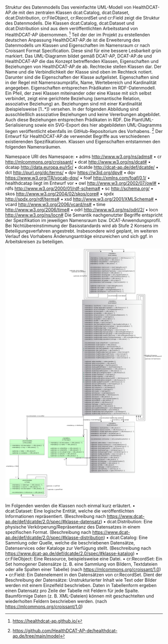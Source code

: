 Struktur des Datenmodells
Das vereinfachte UML-Modell von HealthDCAT-AP.de mit den zentralen Klassen dcat:Catalog, dcat:Dataset, dcat:Distribution, cr:FileObject, cr:RecordSet und cr:Field zeigt die Struktur des Datenmodells. Die Klassen dcat:Catalog, dcat:Dataset und dcat:Distribution sind aus dem veröffentlichten Arbeitsstand von HealthDCAT-AP übernommen. [^55] Teil der der im Projekt zu erstellenden deutschen Anpassung HealthDCAT-AP.de ist die Erweiterung des Datenmodells um Klassen und Eigenschaften im Namensraum cr nach Croissant Format Specification. Diese sind für eine bessere Lesbarkeit grün markiert.
Das UML-Diagramm bildet gemäß DCAT-AP, DCAT-AP.de und HealthDCAT-AP die das Konzept betreffenden Klassen, Eigenschaften und Beziehungen von HealthDCAT-AP.de ab. Rechtecke stellen Klassen dar. Der Name und die Verbindlichkeit der Klasse sind oben im Rechteck notiert. Darunter sind die Eigenschaften der Klasse aufgelistet. Eigenschaften sind in der Regel mit Namensraumpräfix, Name, Wertebereich und Kardinalität angegeben. Eigenschaften entsprechen Prädikaten im RDF-Datenmodell. Ein Pfeil, der zwei Klassen miteinander oder eine Klasse mit sich selbst verbindet, zeigt eine gerichtete Beziehung (semantische Relation, assoziative Beziehung) an. Beziehungen sind mit einer Kardinalität (beispielsweise [1..*]) versehen. In der folgenden Abbildung sind ausschließlich assoziative Beziehungen und keine Vererbungen abgebildet. Auch diese Beziehungen entsprechen Prädikaten in RDF.
Die PlantUML-Serialisierung sowie ein SVG-Export des hier abgebildeten UML-Diagramms liegen veröffentlicht ebenfalls im GitHub-Repositorium des Vorhabens. [^56]
Der Entwurf für HealthDCAT-AP.de verwendet Begriffe aus verschiedenen existierenden Spezifikationen. Klassen und Eigenschaften entstammen den folgenden Namensräumen.

Namespace URI des Namespace:
•	adms http://www.w3.org/ns/adms#
•	cr http://mlcommons.org/croissant/
•	dcat http://www.w3.org/ns/dcat#
•	dcatap http://data.europa.eu/r5r/
•	dcatde http://dcat-ap.de/def/dcatde/
•	dct http://purl.org/dc/terms/
•	dpv https://w3id.org/dpv#
•	dqv https://www.w3.org/TR/vocab-dqv/
•	foaf http://xmlns.com/foaf/0.1/
•	healthdcatap liegt im Entwurf vor
•	owl http://www.w3.org/2002/07/owl#
•	rdfs http://www.w3.org/2000/01/rdf-schema#
•	sc http://schema.org/
•	skos http://www.w3.org/2004/02/skos/core#
•	spdx http://spdx.org/rdf/terms#
•	xsd http://www.w3.org/2001/XMLSchema#
•	vcard http://www.w3.org/2006/vcard/ns#
•	time http://www.w3.org/2006/time#
•	odrl http://www.w3.org/ns/odrl/2/
•	locn http://www.w3.org/ns/locn#
Die Semantik nachgenutzter Begriffe entspricht der Spezifikation im jeweiligen Namensraum bzw. DCAT-Anwendungsprofil. Bei Nichtübereinstimmung der Basisstandards wird ab Stufe 2 Konsens im Beteiligungsverfahren angestrebt. Insbesondere wird geplant, im weiteren Verlauf des Vorhabens Änderungsanträge einzureichen und sich ggf. in Arbeitskreisen zu beteiligen.

![UML](https://github.com/HealthDCAT-AP-de/healthdcat-ap.de/blob/main/images/9_UML.png?raw=true "Abbildung 9: Vereinfachtes UML-Diagramm des HealthDCAT-AP.de-Metadatenmodells.")

Im Folgenden werden die Klassen noch einmal kurz erläutert.
•	dcat:Dataset: Eine logische Entität, welche die veröffentlichten Informationen repräsentiert. (Beschreibung nach https://www.dcat-ap.de/def/dcatde/2.0/spec/#klasse-datensatz)
•	dcat:Distribution: Eine physische Verkörperung/Repräsentanz des Datensatzes in einem spezifischen Format. (Beschreibung nach https://www.dcat-ap.de/def/dcatde/2.0/spec/#klasse-distribution)
•	dcat:Catalog: Eine Sammlung oder Quelle, welche die beschriebenen Datensätze, Datenservices oder Kataloge zur Verfügung stellt. (Beschreibung nach https://www.dcat-ap.de/def/dcatde/2.0/spec/#klasse-katalog)
•	cr:FileObject: Eine Ressource, beispielsweise eine Datei.
•	cr:RecordSet: Ein Set homogener Datensätze (z. B. eine Sammlung von Bildern, Textdateien oder alle Spalten einer Tabelle) (nach https://mlcommons.org/croissant/1.0)
•	cr:Field: Ein Datenelement in den Datensätzen von cr:RecordSet. Dient der Beschreibung der Datensätze: Unstrukturierter Inhalt wie Text oder Bilder werden mit einem Einzelfeld beschrieben. Daten in Tabellenform ergeben einen Datensatz pro Zeile der Tabelle mit Feldern für jede Spalte. Baumförmige Daten (z. B. XML-Dateien) können mit geschachtelten und wiederholten Feldern beschrieben werden.  (nach https://mlcommons.org/croissant/1.0)


[^55]:https://healthdcat-ap.github.io/
[^56]:https://github.com/HealthDCAT-AP-de/healthdcat-ap.de/tree/main/model
